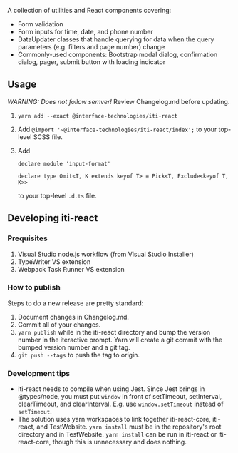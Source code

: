 ﻿A collection of utilities and React components covering:

-   Form validation
-   Form inputs for time, date, and phone number
-   DataUpdater classes that handle querying for data when the query parameters (e.g. filters and page number) change
-   Commonly-used components: Bootstrap modal dialog, confirmation dialog, pager, submit button with loading indicator

## Usage

_WARNING: Does not follow semver!_ Review Changelog.md before updating.

1.  `yarn add --exact @interface-technologies/iti-react`
2.  Add `@import '~@interface-technologies/iti-react/index';` to your top-level SCSS file.
3.  Add

        declare module 'input-format'

        declare type Omit<T, K extends keyof T> = Pick<T, Exclude<keyof T, K>>

    to your top-level `.d.ts` file.

## Developing iti-react

### Prequisites

1.  Visual Studio node.js workflow (from Visual Studio Installer)
2.  TypeWriter VS extension
3.  Webpack Task Runner VS extension

### How to publish

Steps to do a new release are pretty standard:

1.  Document changes in Changelog.md.
2.  Commit all of your changes.
3.  `yarn publish` while in the iti-react directory and bump the version number in the iteractive prompt. Yarn will create a git commit with the bumped version number and a git tag.
4.  `git push --tags` to push the tag to origin.

### Development tips

-   iti-react needs to compile when using Jest. Since Jest brings in @types/node, you must put `window` in front of setTimeout, setInterval, clearTimeout, and clearInterval. E.g. use `window.setTimeout` instead of `setTimeout`.
-   The solution uses yarn workspaces to link together iti-react-core, iti-react, and TestWebsite. `yarn install` must be in the repository's root directory and in TestWebsite. `yarn install` can be run in iti-react or iti-react-core, though this is unnecessary and does nothing.
